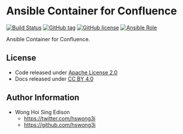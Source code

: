 Ansible Container for Confluence
================================

[![Build Status](https://travis-ci.org/alvistack/ansible-container-confluence.svg?branch=master)](https://travis-ci.org/alvistack/ansible-container-confluence)
[![GitHub tag](https://img.shields.io/github/tag/alvistack/ansible-container-confluence.svg)](https://github.com/alvistack/ansible-container-confluence)
[![GitHub license](https://img.shields.io/github/license/alvistack/ansible-container-confluence.svg)](https://github.com/alvistack/ansible-container-confluence/blob/master/LICENSE)
[![Ansible Role](https://img.shields.io/badge/galaxy-alvistack.container--confluence-blue.svg)](https://galaxy.ansible.com/alvistack/container-confluence)

Ansible Container for Confluence.

License
-------

-   Code released under [Apache License 2.0](https://github.com/alvistack/ansible-container-confluence/blob/master/LICENSE)
-   Docs released under [CC BY 4.0](http://creativecommons.org/licenses/by/4.0/)

Author Information
------------------

-   Wong Hoi Sing Edison
    -   <https://twitter.com/hswong3i>
    -   <https://github.com/hswong3i>

